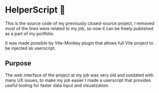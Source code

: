 # HelperScript 💅

This is the source code of my previously closed-source project, I removed most of the lines were related to my job, so now it can be freely published as a part of my portfolio.

It was made possible by Vite-Monkey plugin that allows full Vite project to be injected as userscript.

## Purpose

The web interface of the project at my job was very old and outdated with many UX issues, to make my job easier I made a userscript that provides useful tooling for faster data input and visualization.
